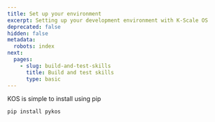 ```yaml
---
title: Set up your environment
excerpt: Setting up your development environment with K-Scale OS
deprecated: false
hidden: false
metadata:
  robots: index
next:
  pages:
    - slug: build-and-test-skills
      title: Build and test skills
      type: basic
---
```

KOS is simple to install using pip

```python
pip install pykos
```